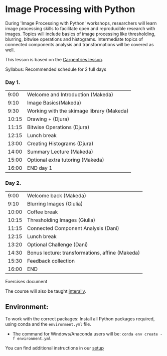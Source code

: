 # Image Processing with Python

During 'Image Processing with Python' workshops, researchers will learn image processing skills to facilitate open and reproducible research with images. Topics will include basics of image processing like thresholding, blurring, bitwise operations and histograms. Intermediate topics of connected components analysis and transformations will be covered as well.

This lesson is based on the [Carpentries lesson](https://datacarpentry.org/image-processing/).

Syllabus:
 Recommended schedule for 2 full days
<div class="row">
  <div class="col-md-6">
    <h3>Day 1. </h3>
    <table class="table table-striped">
      <tr> <td>9:00</td>  <td>Welcome and Introduction (Makeda)</td> </tr>
      <tr> <td>9:10</td>  <td>Image Basics(Makeda)</td></tr>
      <tr> <td>9:30</td>  <td>Working with the skimage library (Makeda)</td> </tr>
      <tr> <td>10:15</td>  <td>Drawing + (Djura)</td> </tr>
      <tr> <td>11:15</td>  <td>Bitwise Operations (Djura)</td> </tr>
      <tr> <td>12:15</td>  <td>Lunch break</td> </tr>
      <tr> <td>13:00</td>  <td>Creating Histograms (Djura)</td> </tr>
      <tr> <td>14:00</td>  <td>Summary Lecture (Makeda)</td> </tr>
      <tr> <td>15:00</td>  <td>Optional extra tutoring (Makeda)</td> </tr>
      <tr> <td>16:00</td>  <td>END day 1</td> </tr>
    </table>
  </div>


<div class="row">
  <div class="col-md-6">
    <h3>Day 2. </h3>
    <table class="table table-striped">
      <tr> <td>9:00</td>  <td>Welcome back  (Makeda)</td> </tr>
      <tr> <td>9:10</td>  <td>Blurring Images (Giulia)</td></tr>
      <tr> <td>10:00</td>  <td>Coffee break</td> </tr>
      <tr> <td>10:15</td>  <td>Thresholding Images (Giulia)</td> </tr>
      <tr> <td>11:15</td>  <td>Connected Component Analysis (Dani)</td> </tr>
      <tr> <td>12:15</td>  <td>Lunch break</td> </tr>
      <tr> <td>13:20</td>  <td>Optional Challenge (Dani)</td> </tr>
      <tr> <td>14:30</td>  <td>Bonus lecture: transformations, affine (Makeda)</td> </tr>
      <tr> <td>15:30</td>  <td>Feedback collection</td> </tr>
      <tr> <td>16:00</td>  <td>END</td> </tr>
    </table>
  </div>


Exercises document

The course will also be taught [interally](internal_workshop.md).

## Environment:
To work with the correct packages:
Install all Python packages required, using conda and the
    `environment.yml` file.

  * The command for Windows/Anaconda users will be:
     `conda env create -f environment.yml`

  You can find additional instructions in our [setup](https://github.com/esciencecenter-digital-skills/image-processing/blob/main/setup.md)



